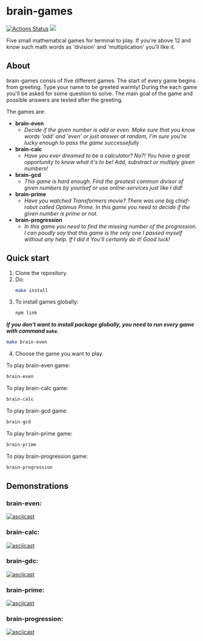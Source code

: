 # brain-games
[![Actions Status](https://github.com/UltraRossa/frontend-project-44/workflows/hexlet-check/badge.svg)](https://github.com/UltraRossa/frontend-project-44/actions)
<a href="https://codeclimate.com/github/UltraRossa/frontend-project-44/maintainability"><img src="https://api.codeclimate.com/v1/badges/a4520770410bb91dbe65/maintainability" /></a>

Five small mathematical games for terminal to play. If you're above 12 and know such math words as 'division' and 'multiplication' you'll like it.

## About

brain-games consis of five different games. The start of every game begins from greeting. Type your name to be greeted warmly! During the each game you'll be asked for some question to solve. The main goal of the game and possible answers are texted after the greeting. 

The games are:

* **brain-even**
    + *Decide if the given number is odd or even. Make sure that you know words 'odd' and 'even' or just answer at random, I'm sure you're lucky enough to pass the game successefully*
* **brain-calc**
    + *Have you ever dreamed to be a calculator? No?! You have a great opportunity to know what it's to be! Add, substract or multiply given numbers!*
* **brain-gcd**
    + *This game is hard enough. Find the greatest common divisor of given numbers by yourlsef or use online-services just like I did!*
* **brain-prime**
    + *Have you watched Transformers movie? There was one big chief-robot called Optimus Prime. In this game you need to decide if the given number is prime or not.*
* **brain-progression**
    + *In this game you need to find the missing number of the progression. I can poudly say that this game is the only one I passed myself without any help. If I did it You'll certainly do it! Good luck!*

## Quick start

1. Clone the repository.
2. Do:
    ```bash
    make install
    ```
3. To install games globally:
    ```bash
    npm link
    ```
***If you don't want to install package globally, you need to run every game with command `make`.***
```bash
make brain-even
```

4. Choose the game you want to play.

To play brain-even game:

```bash
brain-even
```

To play brain-calc game:

```bash
brain-calc
```

To play brain-gcd game:

```bash
brain-gcd
```

To play brain-prime game:

```bash
brain-prime
```

To play brain-progression game:

```bash
brain-progression
```

## Demonstrations
### brain-even: 
[![asciicast](https://asciinema.org/a/dBsuVUb5k0LBKO2WcF6WPLCLC.svg)](https://asciinema.org/a/dBsuVUb5k0LBKO2WcF6WPLCLC)

### brain-calc: 
[![asciicast](https://asciinema.org/a/ccs861kxbVSnZEmnxtSKqqiyo.svg)](https://asciinema.org/a/ccs861kxbVSnZEmnxtSKqqiyo)

### brain-gdc: 
[![asciicast](https://asciinema.org/a/9LL0MmSlLplSnh3fankQNH4i8.svg)](https://asciinema.org/a/9LL0MmSlLplSnh3fankQNH4i8)

### brain-prime: 
[![asciicast](https://asciinema.org/a/DUTsZCOUTs3HgugOG5IbD8pXG.svg)](https://asciinema.org/a/DUTsZCOUTs3HgugOG5IbD8pXG)

### brain-progression: 
[![asciicast](https://asciinema.org/a/WCL8xy8bj4qxXlldQZPMZDtlq.svg)](https://asciinema.org/a/WCL8xy8bj4qxXlldQZPMZDtlq)

